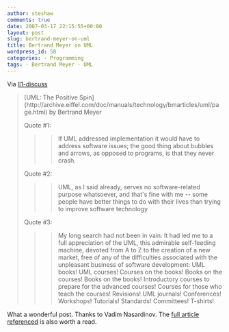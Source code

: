 ```yaml
---
author: steshaw
comments: true
date: 2007-03-17 22:15:55+00:00
layout: post
slug: bertrand-meyer-on-uml
title: Bertrand Meyer on UML
wordpress_id: 58
categories: - Programming
tags: - Bertrand Meyer - UML
---
```


Via [ll1-discuss](http://article.gmane.org/gmane.comp.lang.lightweight/4396)





<blockquote>[UML: The Positive Spin](http://archive.eiffel.com/doc/manuals/technology/bmarticles/uml/page.html)
by Bertrand Meyer

Quote #1:


> 
> <blockquote>If UML addressed implementation it would have to address software issues; the good thing about bubbles and arrows, as opposed to programs, is that they never crash.</blockquote>
> 
> 

Quote #2:


> 
> <blockquote>UML, as I said already, serves no software-related purpose whatsoever, and that's fine with me -- some people have better things to do with their lives than trying to improve software technology</blockquote>
> 
> 

Quote #3:


> 
> <blockquote>My long search had not been in vain. It had led me to a full appreciation of the UML, this admirable self-feeding machine, devoted from A to Z to the creation of a new market, free of any of the difficulties associated with the unpleasant business of software development: UML books! UML courses! Courses on the books! Books on the courses! Books on the books! Introductory courses to prepare for the advanced courses! Courses for those who teach the courses! Revisions! UML journals! Conferences!  Workshops! Tutorials! Standards! Committees! T-shirts!</blockquote>
> 
> 
</blockquote>




What a wonderful post. Thanks to Vadim Nasardinov. The [full article referenced](http://archive.eiffel.com/doc/manuals/technology/bmarticles/uml/page.html) is also worth a read.
